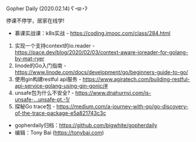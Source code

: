 Gopher Daily (2020.02.14) ʕ◔ϖ◔ʔ

停课不停学，居家在线学! 
* 慕课实战课：k8s实战 - https://coding.imooc.com/class/284.html

1. 实现一个支持context的io.reader - https://pace.dev/blog/2020/02/03/context-aware-ioreader-for-golang-by-mat-ryer
2. linode的Go入门指南 - https://www.linode.com/docs/development/go/beginners-guide-to-go/
3. 使用gin构建restful api服务 - https://www.agiratech.com/building-restful-api-service-golang-using-gin-gonic/#
4. unsafe包为什么不安全? - https://www.dnahurnyi.com/is-unsafe-...unsafe-pt.-1/
5. 探秘Go trace包 - https://medium.com/a-journey-with-go/go-discovery-of-the-trace-package-e5a821743c3c

* gopherdaily归档：https://github.com/bigwhite/gopherdaily
* 编辑：Tony Bai (https://tonybai.com)

